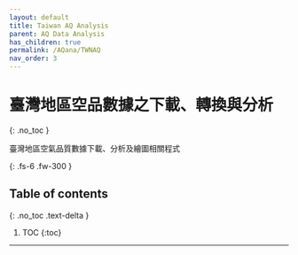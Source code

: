 ```yaml
---
layout: default
title: Taiwan AQ Analysis
parent: AQ Data Analysis
has_children: true
permalink: /AQana/TWNAQ
nav_order: 3
---
```


# 臺灣地區空品數據之下載、轉換與分析
{: .no_toc }

臺灣地區空氣品質數據下載、分析及繪圖相關程式

{: .fs-6 .fw-300 }

## Table of contents
{: .no_toc .text-delta }

1. TOC
{:toc}

---



